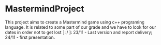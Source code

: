 # MastermindProject
This project aims to create a Mastermind game using c++ programing language. It is related to some part of our grade and we have to look for our dates in order not to get lost [ :/ ]: 23/11 - Last version and report delivery; 24/11 - first presentation.

